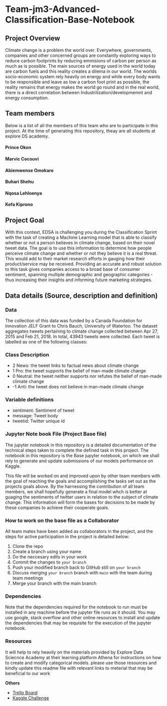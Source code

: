 # Team-jm3-Advanced-Classification-Base-Notebook
## Project Overview
Climate change is a problem the world over. Everywhere, governments, companies and other concerned groups are constantly exploring ways to reduce carbon footprints by reducing emmisions of carbon per person as much as is possible. The main sources of energy used in the world today are carbon fuels and this reality creates a dilema in our world. The worlds socio-economic system rely heavily on energy and while every body wants to be responsible and leave as low a carbon foot print as possible, the reality remains that energy makes the world go round and in the real world, there is a direct correlation between Industrilization/developmemnt and energy consumption. 

## Team members 
Below is a list of all the members of this team who are to participate in this project. At the time of generating this repository, theay are all students at explore DS academy.
#### Prince Okon
#### Marvic Cocouvi
#### Abiemwense Omokaro
#### Buhari Shehu
#### Nqosa Lehloenya
#### Kefa Kiprono

## Project Goal
With this context, EDSA is challenging you during the Classification Sprint with the task of creating a Machine Learning model that is able to classify whether or not a person believes in climate change, based on their novel tweet data. The goal is to use this information to determine how people perceive climate change and whether or not they believe it is a real threat. This would add to their market research efforts in gauging how their product/service may be received. Providing an accurate and robust solution to this task gives companies access to a broad base of consumer sentiment, spanning multiple demographic and geographic categories - thus increasing their insights and informing future marketing strategies.

## Data details (Source, description and definition)
### Data 
The collection of this data was funded by a Canada Foundation for Innovation JELF Grant to Chris Bauch, University of Waterloo. The dataset aggregates tweets pertaining to climate change collected between Apr 27, 2015 and Feb 21, 2018. In total, 43943 tweets were collected. Each tweet is labelled as one of the following classes:

### Class Description
* 2 News: the tweet links to factual news about climate change
* 1 Pro: the tweet supports the belief of man-made climate change
* 0 Neutral: the tweet neither supports nor refutes the belief of man-made climate change
* -1 Anti: the tweet does not believe in man-made climate change

### Variable definitions
* sentiment: Sentiment of tweet
* message: Tweet body
* tweetid: Twitter unique id

### Jupyter Note book File (Project Base file)
The jupyter notebook in this repository is a detailed documentation of the technical steps taken to complete the defined task in this project. The notebook in this repository is the Base jupyter notebook, on which we shall rely to generate and update submissions of our models performance on Kaggle.

This file will be worked on and improved upon by other team members with the goal of reaching the goals and accomplishing the tasks set out as the projects goals above. By the harnessing the contribution of all team members, we shall hopefully generate a final model whch is better at guaging the sentiments of twitter users in relation to the subject of climate change. This information will form the bases for decisions to be made by these companies to achieve their cooperate goals. 

### How to work on the base file as a Collaborator
All team mates have been added as collaborators in the project, and the steps for active participation in the project is detailed below:

1. Clone the repo
2. Create a branch using your name
3. Do the neccesary edits in your work
4. Commit the changes to `your branch`
5. Push your modified branch back to GitHub still on `your branch`
6. Discuss merging `your branch` branch with `main` with the team during team meetings
7. Merge your branch with the main branch

### Dependencies
Note that the dependencies required for the notebook to run must be installed in any machine before the jupyter file runs as it should. You may use google, stack overflow and other online resources to install and update the dependencies that may be requisite for the execution of the jupyter notebook.

### Resources
It will help to rely heavily on the materials provided by Explore Data Sciecnce Academy at their learning platform Athena for instructions on how to create and modify categorical models. please use those resources and kindly update this readme file with relevant links to meterial that may be beneficial to our work

**Others**

- [Trello Board](https://trello.com/b/aUqUenyf/classification-predict)
- [Kaggle Challenge](https://www.kaggle.com/competitions/edsa-climate-change-belief-analysis-2022/overview)
